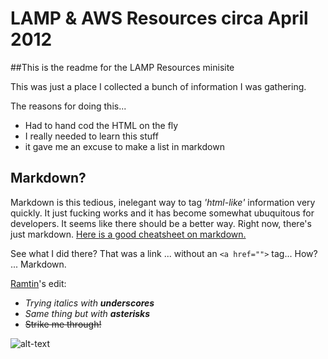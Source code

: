 # LAMP & AWS Resources circa April 2012

##This is the readme for the LAMP Resources minisite

This was just a place I collected a bunch of information I was gathering.

The reasons for doing this...

  * Had to hand cod the HTML on the fly
  * I really needed to learn this stuff
  * it gave me an excuse to make a list in markdown


## Markdown?

Markdown is this tedious, inelegant way to tag *'html-like'* information very quickly. It just fucking works
and it has become somewhat ubuquitous for developers. It seems like there should be a better way.
Right now, there's just markdown. [Here is a good cheatsheet on markdown.](https://github.com/adam-p/markdown-here/wiki/Markdown-Cheatsheet)

See what I did there? That was a link ... without an `<a href="">` tag... How? ... Markdown.

[Ramtin](http://github.com/morbidgames)'s edit:
  * _Trying italics with **underscores**_
  * *Same thing but with __asterisks__*
  * ~~Strike me through!~~

![alt-text](https://avatars3.githubusercontent.com/u/7918069?v=3&s=460 "Morbid Games")

